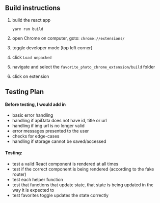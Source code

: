 ## Build instructions

1. build the react app

    `yarn run build`

1. open Chrome on computer, goto: `chrome://extensions/`

2. toggle developer mode (top left corner)

3. click `Load unpacked`

4. navigate and select the `favorite_photo_chrome_extension/build` folder

5. click on extension

## Testing Plan

#### Before testing, I would add in 
 - basic error handling
 - handling if apiData does not have id, title or url
 - handling if img url is no longer valid
 - error messages presented to the user
 - checks for edge-cases
 - handling if storage cannot be saved/accessed

#### Testing:
 - test a valid React component is rendered at all times
 - test if the correct component is being rendered (according to the fake router)
 - test each helper function
 - test that functions that update state, that state is being updated in the way it is expected to
 - test favorites toggle updates the state correctly
